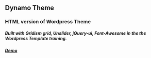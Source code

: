 ## Dynamo Theme
### HTML version of Wordpress Theme
##### Built with Gridism grid, Unslider, jQuery-ui, Font-Awesome in the the Wordpress Template training.
##### [Demo](https://anatol06.github.io/dynamo-theme/)
